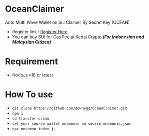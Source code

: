 # OceanClaimer
Auto Multi Wave Wallet on Sui Claimer By Secret Key (OCEAN)<br>
- Register link : [Register Here](t.me/waveonsuibot/walletapp?startapp=1528002)
- You can buy SUI for Gas Fee at [Kedai Crypto](https://t.me/kedai_CryptoBot) ***(For Indonesian and Malaysian Citizen)***

# Requirement
- NodeJs v18 or latest

# How To use
- ```git clone https://github.com/downygg/OceanClaimer.git```
- ```npm i```
- ```cd transfer-ocean```
- ```set your source wallet mnemonic on source-mnemonic.json```
- ```npx nodemon index.js```
